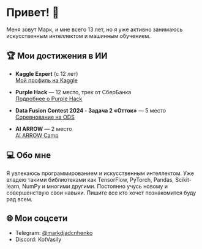# Привет! 👋

Меня зовут Марк, и мне всего 13 лет, но я уже активно занимаюсь искусственным интеллектом и машинным обучением. 

## 🏆 Мои достижения в ИИ

- **Kaggle Expert** (с 12 лет)  
  [Мой профиль на Kaggle](https://www.kaggle.com/markdjadchenko)
  
- **Purple Hack** — 12 место, трек от СберБанка  
  [Подробнее о Purple Hack](https://www.xn--80aa3anexr8c.xn--p1acf/tpost/pctljuf4n1-it-purple-hack)
  
- **Data Fusion Contest 2024 - Задача 2 «Отток»** — 5 место  
  [Соревнование на ODS](https://ods.ai/competitions/data-fusion2024-churn)
  
- **AI ARROW** — 2 место  
  [AI ARROW Camp](https://ai-arrow-camp.com/)

## 💻 Обо мне

Я увлекаюсь программированием и искусственным интеллектом. Уже владею такими библиотеками как TensorFlow, PyTorch, Pandas, Scikit-learn, NumPy и многими другими. Постоянно учусь новому и совершенствую свои навыки. Пишите все кто хочет познакомится буду рад всем.

## 🌐 Мои соцсети

- Telegram: [@markdjadcnhenko](https://t.me/markdjadcnhenko)  
- Discord: KotVasily
